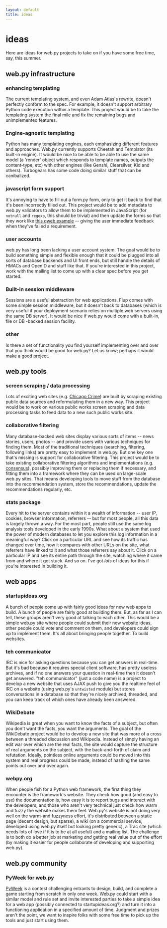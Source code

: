 ```yaml
---
layout: default
title: ideas
---
```


# ideas

Here are ideas for web.py projects to take on if you have some free time, say, this summer.

## web.py infrastructure

### enhancing templating

The current templating system, and even Adam Atlas's rewrite, doesn't perfectly conform to the spec. For example, it doesn't support arbitrary Python code execution within a template. This project would be to take the templating system the final mile and fix the remaining bugs and unimplemented features.

### Engine-agnostic templating

Python has many templating engines, each emphasizing different features and approaches. Web.py currently supports Cheetah and Templator (its built-in engine). It would be nice to be able to be able to use the same model (a 'render' object which responds to template names, outputs the content-type, etc) with other engines (like Genshi, Clearsilver, Kid and others). Turbogears has some code doing similar stuff that can be canibalized.

### javascript form support

It's annoying to have to fill out a form.py form, only to get it back to find that it's been incorrectly filled out. This project would be to add metadata to web.py validators to allow them to be implemented in JavaScript (for `notnull` and `regexp`, this should be trivial) and then update the forms so that they work like [this qweb example][q] -- giving the user immediate feedback when they've failed a requirement.

  [q]: http://notabug.com/qweb/bbbbb

### user accounts

web.py has long been lacking a user account system. The goal would be to build something simple and flexible enough that it could be plugged into all sorts of database backends and UI front ends, but still handle the details of HMACs and OpenID and stuff like that. If you're interested in this project, work with the mailing list to come up with a clear spec before you get started.

### Built-in session middleware

Sessions are a useful abstraction for web applications. Flup comes with some simple session middleware, but it doesn't back to databases (which is very useful if your deployment scenario relies on multiple web servers using the same DB server). It would be nice if web.py would come with a built-in, file or DB -backed session facility.

### other

Is there a set of functionality you find yourself implementing over and over that you think would be good for web.py? Let us know; perhaps it would make a good project.

## web.py tools

### screen scraping / data processing

Lots of exciting web sites (e.g. [Chicago Crime][cc]) are built by scraping existing public data sources and reformulating them in a new way. This project would be to work on various public works screen scraping and data processing tasks to feed data to a new such public works site.

  [cc]: http://chicagocrime.org/

### collaborative filtering

Many database-backed web sites display various sorts of items -- news stories, users, photos -- and provide users with various techniques for finding them. Most of the traditional techniques (searching, filtering, following links) are pretty easy to implement in web.py. But one key one that's missing is support for collaborative filtering. This project would be to take existing collaborative filtering algorithms and implementations (e.g. [consensus][c]), possibly improving them or replacing them if necessary, and fitting them into a framework where they can be used on large-scale web.py sites. That means developing tools to move stuff from the database into the recommendation system, store the recommendations, update the recommendations regularly, etc.

  [c]: http://exogen.case.edu/projects/consensus/

### stats package

Every hit to the server contains within it a wealth of information -- user IP, cookies, browser information, referrers -- but for most people, all this data is largely thrown a way. For the most part, people still use the same log analysis tools developed in the early 1990s. What about a system that used the power of modern databases to let you explore this log information in a meaningful way? Click on a particular URL and see how its traffic has changed over time, how it compares with other URLs on the site, what referrers have linked to it and what those referrers say about it. Click on a particular IP and see its entire path through the site, watching where it came from and where it got stuck. And so on. I've got _lots_ of ideas for this if you're interested in building it.

## web apps

### startupideas.org

A bunch of people come up with fairly good ideas for new web apps to build. A bunch of people are fairly good at building them. But, as far as I can tell, these groups aren't very good at talking to each other. This would be a simple web.py site where people could submit their new website ideas, other people could vote and comment on them, and developers could sign up to implement them. It's all about bringing people together. To build websites.

### teh communicator

IRC is nice for asking questions because you can get answers in real-time. But it's bad because it requires special client software, has pretty useless archives, and if no one answers your question in real-time then it doesn't get answered. "teh communicator" (just a code name) is a project to develop a new website that uses AJAX push to give you the realtime feel of IRC on a website (using web.py's `untwisted` module) but stores conversations in a database so that they're nicely archived, threaded, and you can keep track of which ones have already been answered.

### WikiDebate

Wikipedia is great when you want to know the facts of a subject, but often you don't want the facts, you want the arguments. The goal of the WikiDebate project would be to develop a new site that was more of a cross between a threaded discussion and Wikipedia. Instead of simply having an edit war over which are the real facts, the site would capture the structure of real arguments on the subject, with the back-and-forth of claim and refutation. Ideally, pointless online arguments could be moved into this system and real progress could be made, instead of hashing the same points out over and over again.

### webpy.org

When people fish for a Python web framework, the first thing they encounter is the framework's website. They check how good (and easy to use) the documentation is, how easy it is to report bugs and interact with the developers, and those who aren't very technical just check how warm and fuzzy the website makes them feel. Web.py's website is not doing very well on the warm-and fuzzyness effort, it's distributed between a static page (decent design, but sparse), a wiki (on a commercial service, developed using web.py itself but looking pretty generic), a Trac site (which needs lots of love if it is to be at all useful) and a mailing list. The challenge is to both do a better job at marketing _and_ getting real value out of the effort (by making it easier for people collaborate of developing and supporting web.py).

## web.py community

### PyWeek for web.py

[PyWeek](http://www.pyweek.org/) is a contest challenging entrants to design, build, and complete a game starting from scratch in only one week.  Web.py could start with a similar model and rule set and invite interested parties to take a simple idea for a web app (possibly connected to startupideas.org?) and turn it into a functioning application in a specified amount of time.  Judgment and prizes aren't the point, we want to inspire folks with some free time to pick up the tools and just start using them.